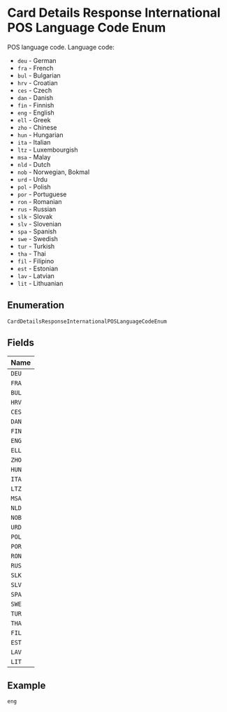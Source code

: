 
# Card Details Response International POS Language Code Enum

POS language code. Language code:

* `deu` - German
* `fra` - French
* `bul` - Bulgarian
* `hrv` - Croatian
* `ces` - Czech
* `dan` - Danish
* `fin` - Finnish
* `eng` - English
* `ell` - Greek
* `zho` - Chinese
* `hun` - Hungarian
* `ita` - Italian
* `ltz` - Luxembourgish
* `msa` - Malay
* `nld` - Dutch
* `nob` - Norwegian, Bokmal
* `urd` - Urdu
* `pol` - Polish
* `por` - Portuguese
* `ron` - Romanian
* `rus` - Russian
* `slk` - Slovak
* `slv` - Slovenian
* `spa` - Spanish
* `swe` - Swedish
* `tur` - Turkish
* `tha` - Thai
* `fil` - Filipino
* `est` - Estonian
* `lav` - Latvian
* `lit` - Lithuanian

## Enumeration

`CardDetailsResponseInternationalPOSLanguageCodeEnum`

## Fields

| Name |
|  --- |
| `DEU` |
| `FRA` |
| `BUL` |
| `HRV` |
| `CES` |
| `DAN` |
| `FIN` |
| `ENG` |
| `ELL` |
| `ZHO` |
| `HUN` |
| `ITA` |
| `LTZ` |
| `MSA` |
| `NLD` |
| `NOB` |
| `URD` |
| `POL` |
| `POR` |
| `RON` |
| `RUS` |
| `SLK` |
| `SLV` |
| `SPA` |
| `SWE` |
| `TUR` |
| `THA` |
| `FIL` |
| `EST` |
| `LAV` |
| `LIT` |

## Example

```
eng
```


